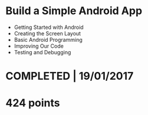 # Build a Simple Android App
- Getting Started with Android
- Creating the Screen Layout
- Basic Android Programming
- Improving Our Code 
- Testing and Debugging 

# COMPLETED | 19/01/2017
# 424 points
